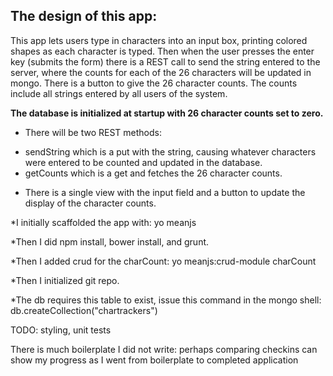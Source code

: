 ## The design of this app:


This app lets users type in characters into an input box, printing colored shapes as each character
is typed. Then when the user presses the enter key (submits the form) there is a REST call to send the string entered
to the server, where the counts for each of the 26 characters will be updated in mongo. There is a button to give the 26
character counts. The counts include all strings entered by all users of the system.

**The database is initialized at startup with 26 character counts set to zero.**

* There will be two REST methods:

- sendString which is a put with the string, causing whatever characters were entered to be counted and updated in the database.
- getCounts which is a get and fetches the 26 character counts.

* There is a single view with the input field and a button to update the display of the character counts.

*I initially scaffolded the app with:
yo meanjs

*Then I did npm install, bower install, and grunt.

*Then I added crud for the charCount:
yo meanjs:crud-module charCount

*Then I initialized git repo.

*The db requires this table to exist, issue this command in the mongo shell:
db.createCollection("chartrackers")

TODO: styling, unit tests

There is much boilerplate I did not write: perhaps comparing checkins can show my progress as I went from boilerplate
to completed application